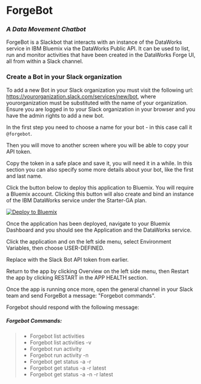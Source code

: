 # ForgeBot
### *A Data Movement Chatbot*

ForgeBot is a Slackbot that interacts with an instance of the DataWorks service in IBM Bluemix via the DataWorks Public API.
It can be used to list, run and monitor activities that have been created in the DataWorks Forge UI, all from within a Slack channel.

### Create a Bot in your Slack organization

To add a new Bot in your Slack organization you must visit the following url: https://yourorganization.slack.com/services/new/bot, where yourorganization must be substituted with the name of your organization. Ensure you are logged in to your Slack organization in your browser and you have the admin rights to add a new bot.


In the first step you need to choose a name for your bot - in this case call it `@forgebot`. 

Then you will move to another screen where you will be able to copy your API token.

Copy the token in a safe place and save it, you will need it in a while. In this section you can also specify some more details about your bot, like the first and last name.

Click the button below to deploy this application to Bluemix. You will require a Bluemix account. Clicking this button will also create and bind an instance of the IBM DataWorks service under the Starter-GA plan.

[![Deploy to Bluemix](https://bluemix.net/deploy/button.png)](https://bluemix.net/deploy?repository=https://github.com/DamianCummins/dataworks-forgebot)

Once the application has been deployed, navigate to your Bluemix Dashboard and you should see the Application and the DataWorks service.

Click the application and on the left side menu, select Environment Variables, then choose USER-DEFINED.

Replace <YourSlackBotKeyHere> with the Slack Bot API token from earlier.

Return to the app by clicking Overview on the left side menu, then Restart the app by clicking RESTART in the APP HEALTH section.

Once the app is running once more, open the general channel in your Slack team and send ForgeBot a message: "Forgebot commands".

Forgebot should respond with the following message:

##### Forgebot Commands:

> - Forgebot list activities
> - Forgebot list activities -v
> - Forgebot run activity <activityId>
> - Forgebot run activity -n <activityName>
> - Forgebot get status -a <activityId> -r <runId>
> - Forgebot get status -a <activityId> -r latest
> - Forgebot get status -a -n <activityName> -r latest
